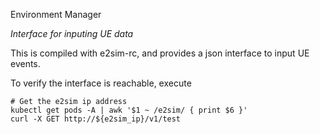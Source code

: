 Environment Manager

_Interface for inputing UE data_

This is compiled with e2sim-rc, and provides a json interface to input UE events.

To verify the interface is reachable, execute

~~~
# Get the e2sim ip address
kubectl get pods -A | awk '$1 ~ /e2sim/ { print $6 }'
curl -X GET http://${e2sim_ip}/v1/test
~~~
